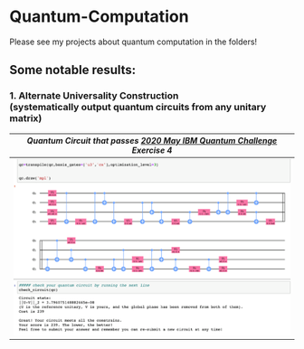 # Quantum-Computation

Please see my projects about quantum computation in the folders!

## Some notable results:
### 1. Alternate Universality Construction <br /> (systematically output quantum circuits from any unitary matrix)

| *Quantum Circuit that passes [2020 May IBM Quantum Challenge](https://www.ibm.com/blogs/research/2020/04/ibm-quantum-challenge/) Exercise 4* |
|-------------------------|
| <img src="https://github.com/randyshee/Quantum-Computation/blob/main/Alternate_Universality_Construction/image/cost%3D239.png" width="1000"> |
